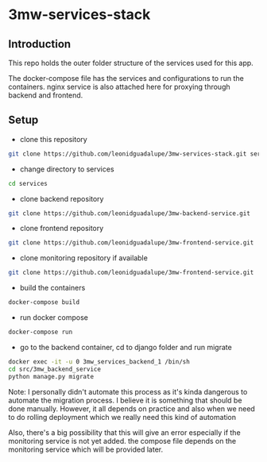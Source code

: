 # 3mw-services-stack

## Introduction
This repo holds the outer folder structure of the services used for this app.

The docker-compose file has the services and configurations to run the containers. nginx service is also attached here for proxying through backend and frontend.

## Setup

* clone this repository
```bash
git clone https://github.com/leonidguadalupe/3mw-services-stack.git services
```
* change directory to services
```bash
cd services
```
* clone backend repository
```bash
git clone https://github.com/leonidguadalupe/3mw-backend-service.git
```
* clone frontend repository
```bash
git clone https://github.com/leonidguadalupe/3mw-frontend-service.git
```
* clone monitoring repository if available
```bash
git clone https://github.com/leonidguadalupe/3mw-frontend-service.git
```
* build the containers
```bash
docker-compose build
```
* run docker compose
```bash
docker-compose run
```
* go to the backend container, cd to django folder and run migrate
```bash
docker exec -it -u 0 3mw_services_backend_1 /bin/sh
cd src/3mw_backend_service
python manage.py migrate
```
Note: I personally didn't automate this process as it's kinda dangerous to automate the migration process. I believe it is something that should be done manually. However, it all depends on practice and also when we need to do rolling deployment which we really need this kind of automation

Also, there's a big possibility that this will give an error especially if the monitoring service is not yet added. the compose file depends on the monitoring service which will be provided later.
